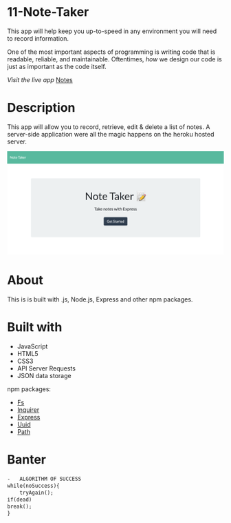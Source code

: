 # 11-Note-Taker

This app will help keep you up-to-speed in any environment you will need to record information.

One of the most important aspects of programming is writing code that is readable, reliable, and maintainable. Oftentimes, _how_ we design our code is just as important as the code itself.

_Visit the live app_ [Notes](https://obscure-garden-90006.herokuapp.com/)

# Description

This app will allow you to record, retrieve, edit & delete a list of notes. A server-side application were all the magic happens on the heroku hosted server.

![photo of project](/public/assets/express-notes.png)

# About

This is is built with .js, Node.js, Express and other npm packages.

# Built with

- JavaScript
- HTML5
- CSS3
- API Server Requests
- JSON data storage

npm packages:

- [Fs](https://www.npmjs.com/package/fs-js)
- [Inquirer](https://www.npmjs.com/package/inquirer)
- [Express](https://www.npmjs.com/package/express)
- [Uuid](https://www.npmjs.com/package/uuid)
- [Path](https://www.npmjs.com/package/path)

# Banter

    -   ALGORITHM OF SUCCESS
    while(noSuccess){
        tryAgain();
    if(dead)
    break();
    }
